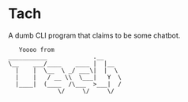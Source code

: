 # Tach

A dumb CLI program that claims to be some chatbot.

```
   Yoooo from
___________             .__     
\__    ___/____    ____ |  |__  
  |    |  \__  \ _/ ___\|  |  \ 
  |    |   / __ \\  \___|   Y  \
  |____|  (____  /\___  >___|  /
              \/     \/     \/ 
```
